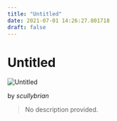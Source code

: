 ```yaml
---
title: "Untitled"
date: 2021-07-01 14:26:27.801718
draft: false
---
```


# Untitled

![Untitled](../images/3b19ab3e-daa2-11eb-9bf9-60f262b60b65.png)

by *scullybrian*



> No description provided.